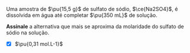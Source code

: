 Uma amostra de $\pu{15,5 g}$ de sulfato de sódio, $\ce{Na2SO4}$, é dissolvida em água até completar $\pu{350 mL}$ de solução.

**Assinale** a alternativa que mais se aproxima da molaridade do sulfato de sódio na solução.

- [x] $\pu{0,31 mol.L-1}$


